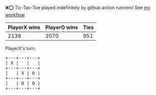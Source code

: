 :x::o: Tic-Tac-Toe played indefinitely by github action runners! See [my workflow](.github/workflows/play.yaml).

|PlayerX wins|PlayerO wins|Ties|
|-|-|-|
|2138|2070|951|

PlayerX's turn.

<pre>
+---+---+---+
| X |   |   |
+---+---+---+
|   | X | O |
+---+---+---+
|   | O | O |
+---+---+---+
</pre>